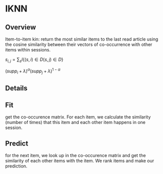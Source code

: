 # IKNN

## Overview

Item-to-item kin: return the most similar items to the last read article using the cosine similarity between their vectors of co-occurrence with other items within sessions. 

$s_{i,j}=\sum_{s}I\{(s,i)\in D  (s,j)\in D\}$

$(supp_i+\lambda)^{\alpha}(supp_j+\lambda)^{1-\alpha}$

## Details

## Fit

get the co-occurence matrix. For each item, we calculate the similarity (number of times) that this item and each other item happens in one session.

## Predict

for the next item, we look up in the co-occurence matrix and get the similarity of each other items with the item. We rank items and make our prediction.